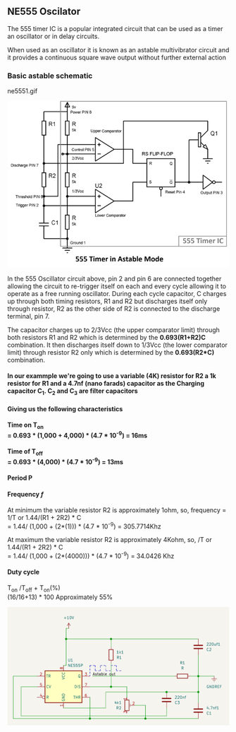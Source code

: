 ## NE555 Oscilator

The 555 timer IC is a popular integrated circuit that can be used as a timer an oscillator or in delay circuits.


When used as an oscillator it is known as an astable multivibrator circuit and it provides a continuous square wave output without further external action


### Basic astable schematic
ne5551.gif

![](./ne5551.gif?raw=true "NE555 astable")

In the 555 Oscillator circuit above, pin 2 and pin 6 are connected together allowing the circuit to re-trigger itself on each and every cycle allowing it to operate as a free running oscillator. During each cycle capacitor, C charges up through both timing resistors, R1 and R2 but discharges itself only through resistor, R2 as the other side of R2 is connected to the discharge terminal, pin 7.

The capacitor charges up to 2/3Vcc (the upper comparator limit) through both resistors R1 and R2 which is determined by the **0.693(R1+R2)C** combination. It then discharges itself down to 1/3Vcc (the lower comparator limit) through resistor R2 only which is determined by the **0.693(R2*C)** combination.

#### In our exammple we're going to use a variable (4K) resistor for R2 a 1k resistor for R1 and a 4.7nf (nano farads) capacitor as the Charging capacitor C<sub >1</sub>. C<sub >2</sub> and C<sub >3</sub> are filter capacitors

#### Giving us the following characteristics

#### Time on T<sub>on</sub><br/> = 0.693 * (1,000 + 4,000) * (4.7 * 10<sup>-9</sup>) = 16ms
#### Time of T<sub>off</sub><br/> = 0.693 * (4,000) * (4.7 * 10<sup>-9</sup>) = 13ms
#### Period P <br/>
#### Frequency _f_<br/>
At minimum the variable resistor R2 is approximately 1ohm, so,
frequency  = 1/T or 1.44/(R1 + 2R2) * C <br/>
= 1.44/ (1,000 + (2*(1))) * (4.7 * 10<sup>-9</sup>)
= 305.7714Khz

At maximum the variable resistor R2 is approximately 4Kohm, so,
/T or 1.44/(R1 + 2R2) * C <br/>
= 1.44/ (1,000 + (2*(4000))) * (4.7 * 10<sup>-9</sup>)
= 34.0426 Khz

#### Duty cycle<br/>
T<sub>on</sub> /T<sub>off</sub> + T<sub>on</sub>(%)<br/>
(16/16+13) * 100
Approximately 55%

![](./ne555_example.png?raw=true "Example")
